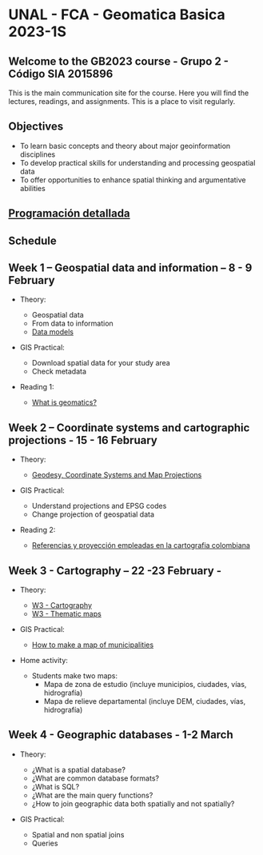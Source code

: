 # UNAL - FCA - Geomatica Basica 2023-1S
## Welcome to the GB2023 course - Grupo 2 - Código SIA 2015896 

This is the main communication site for the course. Here you will find the lectures, readings, and assignments. This is a place to visit regularly. 

## Objectives

- To learn basic concepts and theory about major  geoinformation disciplines 
- To develop practical skills for understanding and processing geospatial data 
- To offer opportunities to enhance spatial thinking  and argumentative abilities

## [Programación detallada](https://drive.google.com/file/d/1iW6mQWtT65H3QMhD9Lp7vsg7qG3mbNr1/view?usp=sharing)

## Schedule
## Week 1 – Geospatial data and information – 8 - 9 February

- Theory:
  -  Geospatial data
  -  From data to information
  -  [Data models](https://drive.google.com/file/d/0BzEwvK1H17qeZDZsLUJNNzUzcW8/view?usp=sharing&resourcekey=0-krbEgAyzisaploQ9Dslb9w)

- GIS Practical:
  - Download spatial data for your study area
  - Check metadata

- Reading 1:
  - [What is geomatics?](https://drive.google.com/file/d/1LxIHvXJrkvoqJXzubL2T2PTQC39ZT3gh/view?usp=sharing)
  
## Week 2 – Coordinate systems and cartographic projections -  15 - 16 February

- Theory:
  - [Geodesy, Coordinate Systems and Map Projections](https://docs.google.com/presentation/d/1h2L1QcGnCCtpGUoCCkqfgKlA_-uvg1ug/edit?usp=sharing&ouid=101294548671143516389&rtpof=true&sd=true)
  
- GIS Practical:
  - Understand projections and EPSG codes
  - Change projection of geospatial data

- Reading 2:
  - [Referencias y proyección empleadas en la cartografia colombiana](https://revistas.uptc.edu.co/index.php/perspectiva/article/view/1718)


## Week 3 -  Cartography – 22 -23 February -  

- Theory:
  - [W3 - Cartography](https://www.cartography.org.uk/_files/ugd/583f72_c795f5c26b3f44df84e33d1210842d80.pdf)
  - [W3 - Thematic maps](http://www.geo.umass.edu/courses/geo494a/thematic_map_design.pdf)

- GIS Practical:
  - [How to make a map of municipalities](https://drive.google.com/file/d/18UMx5zLUpfd_UetZwmBlX97J8yPMeJwk/view?usp=sharing)
   
-  Home activity:
   - Students make two maps:
     - Mapa de zona de estudio (incluye municipios, ciudades, vías, hidrografía)
     - Mapa de relieve departamental (incluye DEM, ciudades, vías, hidrografía)

## Week 4 - Geographic databases - 1-2 March

- Theory:
  -	¿What is a spatial database?
  -	¿What are common database formats?
  -	¿What is SQL?
  -	¿What are the main query functions?
  -	¿How to join geographic data both spatially and not spatially?

- GIS Practical:
  -	Spatial and non spatial joins
  -	Queries


